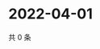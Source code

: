 # 2022-04-01

共 0 条

<!-- BEGIN WEIBO -->
<!-- 最后更新时间 Fri Apr 01 2022 03:12:37 GMT+0800 (China Standard Time) -->

<!-- END WEIBO -->
